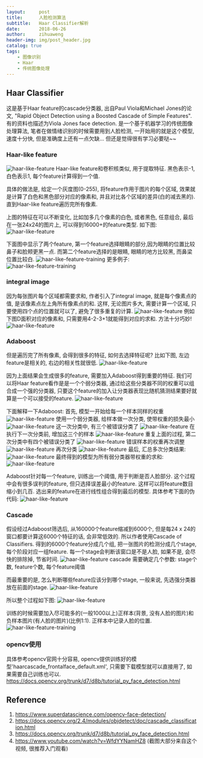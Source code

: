 ```yaml
---
layout:     post
title:      人脸检测算法
subtitle:   Haar Classifier解析
date:       2018-06-26
author:     zihuaweng
header-img: img/post_header.jpg
catalog: true
tags:
    - 图像识别
    - Haar
    - 传统图像处理
---
```


## Haar Classifier
这是基于Haar feature的cascade分类器, 出自Paul Viola和Michael Jones的论文, "Rapid Object Detection using a Boosted Cascade of Simple Features".
有的资料也描述为Viola Jones face detection. 是一个基于机器学习的传统图像处理算法, 笔者在做情绪识别的时候需要用到人脸检测,
一开始用的就是这个模型, 速度十分快, 但是准确度上还有一点欠缺... 但还是觉得很有学习必要哒~~

### Haar-like feature
![haar-like-feature](http://zihuaweng.github.io/post_images/face_detection/001.png)
Haar-like feature和卷积核类似, 用于提取特征. 黑色表示-1, 白色表示1, 每个feature计算得到一个值.

具体的做法是, 给定一个灰度图(0-255), 将feature作用于图片的每个区域, 效果就是计算了白色和黑色部分对应的像素和,
并且对比各个区域的差异(白的减去黑的). 直到Haar-like feature遍历完所有像素.

上图的特征在可以不断变化, 比如加多几个像素的白色, 或者黑色, 任意组合, 最后在一张24x24的图片上, 可以得到16000+的feature类型. 如下图:
![haar-like-feature](http://zihuaweng.github.io/post_images/face_detection/004.png)

下面图中显示了两个feature, 第一个feature选择眼睛的部分,因为眼睛的位置比较鼻子和脸颊更黑一点. 而第二个feature选择的是眼睛, 眼睛的地方比较黑, 而鼻梁位置比较白.
![haar-like-feature-training](http://zihuaweng.github.io/post_images/face_detection/003.png)
更多例子:
![haar-like-feature-training](http://zihuaweng.github.io/post_images/face_detection/021.jpg)


### integral image

因为每张图片每个区域都需要求和, 作者引入了integral image, 就是每个像素点的值, 是该像素点左上角所有像素点的和.
这样, 无论图片多大, 需要计算一个区域, 只要使用四个点的位置就可以了, 避免了很多重复的计算.
![haar-like-feature](http://zihuaweng.github.io/post_images/face_detection/005.png)
例如下图D面积对应的像素和, 只需要用4-2-3+1就能得到对应的求和. 方法十分巧妙!
![haar-like-feature](http://zihuaweng.github.io/post_images/face_detection/006.png)

### Adaboost

但是遍历完了所有像素, 会得到很多的特征, 如何去选择特征呢? 比如下图, 左边feature是相关的, 右边的相关性就很低.
![haar-like-feature](http://zihuaweng.github.io/post_images/face_detection/007.png)

因为上面结果会生成很多的feature, 需要加入Adaboost得到重要的特征.
我们可以将Haar feature看作是是一个个弱分类器, 通过给这些分类器不同的权重可以组合成一个强的分类器,
只要这个feature的加入让分类器表现比随机猜测结果要好就算是一个可以接受的feature.
![haar-like-feature](http://zihuaweng.github.io/post_images/face_detection/008.png)

下面解释一下Adaboost:
首先, 模型一开始给每一个样本同样的权重
![haar-like-feature](http://zihuaweng.github.io/post_images/face_detection/009.png)
使用一个弱分类器, 给样本做一次分类, 使带权重的损失最小
![haar-like-feature](http://zihuaweng.github.io/post_images/face_detection/010.png)
这一次分类中, 有三个被错误分类了
![haar-like-feature](http://zihuaweng.github.io/post_images/face_detection/011.png)
在执行下一次分类前, 增加这三个的样本
![haar-like-feature](http://zihuaweng.github.io/post_images/face_detection/012.png)
重复上面的过程, 第二次分类中有四个被错误分类了
![haar-like-feature](http://zihuaweng.github.io/post_images/face_detection/013.png)
错误样本的权重再次调整
![haar-like-feature](http://zihuaweng.github.io/post_images/face_detection/014.png)
再次分类
![haar-like-feature](http://zihuaweng.github.io/post_images/face_detection/015.png)
最后, 汇总多次分类结果:
![haar-like-feature](http://zihuaweng.github.io/post_images/face_detection/016.png)
最终得到的模型为所有弱分类器带权重的求和:
![haar-like-feature](http://zihuaweng.github.io/post_images/face_detection/017.png)

Adaboost针对每一个feature, 训练出一个阈值, 用于判断是否人脸部分. 这个过程中会有很多误判的feature, 但只选择误差最小的feature.
这样可以将feature数目缩小到几百. 选出来的feature在进行线性组合得到最后的模型. 具体参考下面的伪代码:
![haar-like-feature](http://zihuaweng.github.io/post_images/face_detection/022.png)


### Cascade
假设经过Adaboost筛选后, 从160000个feature缩减到6000个, 但是每24 x 24的窗口都要计算这6000个特征的话, 会非常低效的. 所以作者使用Cascade of Classifiers.
得到的6000个feature分成几个组, 把一张图片的检测分成几个stage, 每个阶段对应一组feature. 每一个stage会判断该窗口是不是人脸, 如果不是, 会尽快的排除掉, 节省时间.
![haar-like-feature](http://zihuaweng.github.io/post_images/face_detection/018.png)
cascade 需要确定几个参数: stage个数, feature个数, 每个feature阈值

而最重要的是, 怎么判断哪些feature应该分到哪个stage, 一般来说, 先选强分类器放在前面的stage.
![haar-like-feature](http://zihuaweng.github.io/post_images/face_detection/019.png)

所以整个过程如下图:
![haar-like-feature](http://zihuaweng.github.io/post_images/face_detection/020.png)


训练的时候需要加入尽可能多的(一般1000以上)正样本(背景, 没有人脸的图片)和负样本图片(有人脸的图片)(比例1:1). 正样本中记录人脸的位置.
![haar-like-feature-training](http://zihuaweng.github.io/post_images/face_detection/002.png)

### opencv使用
具体参考opencv官网十分容易, opencv提供训练好的模型'haarcascade_frontalface_default.xml', 只需要下载模型就可以直接用了, 如果需要自己训练也可以.
https://docs.opencv.org/trunk/d7/d8b/tutorial_py_face_detection.html



## Reference
1. https://www.superdatascience.com/opencv-face-detection/
2. https://docs.opencv.org/2.4/modules/objdetect/doc/cascade_classification.html
3. https://docs.opencv.org/trunk/d7/d8b/tutorial_py_face_detection.html
4. https://www.youtube.com/watch?v=WfdYYNamHZ8 (截图大部分来自这个视频, 很推荐入门观看)